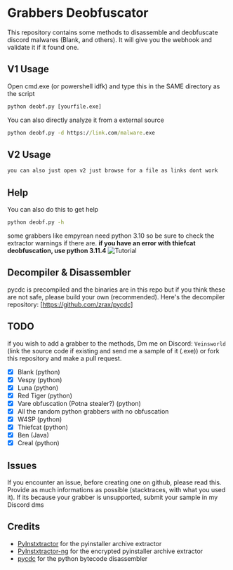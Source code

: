 # Grabbers Deobfuscator

This repository contains some methods to disassemble and deobfuscate discord malwares (Blank, and others). It will give you the webhook and validate it if it found one.

## V1 Usage

Open cmd.exe (or powershell idfk) and type this in the SAME directory as the script

```cmd
python deobf.py [yourfile.exe]
```

You can also directly analyze it from a external source

```cmd
python deobf.py -d https://link.com/malware.exe
```
## V2 Usage

```cmd
you can also just open v2 just browse for a file as links dont work
```
## Help 
You can also do this to get help

```cmd
python deobf.py -h
```

some grabbers like empyrean need python 3.10 so be sure to check the extractor warnings if there are.
**if you have an error with thiefcat deobfuscation, use python 3.11.4**
![Tutorial](tutorial.gif)

## Decompiler & Disassembler

pycdc is precompiled and the binaries are in this repo but if you think these are not safe, please build your own (recommended). Here's the decompiler repository: [https://github.com/zrax/pycdc]

## TODO

if you wish to add a grabber to the methods, Dm me on Discord: `Veinsworld` (link the source code if existing and send me a sample of it (.exe)) or fork this repository and make a pull request.

- [x] Blank (python)
- [x] Vespy (python)
- [x] Luna (python)
- [x] Red Tiger (python)
- [x] Vare obfuscation (Potna stealer?) (python)
- [x] All the random python grabbers with no obfuscation
- [x] W4SP (python)
- [x] Thiefcat (python)
- [x] Ben (Java)
- [x] Creal (python)

## Issues

If you encounter an issue, before creating one on github, please read this. Provide as much informations as possible (stacktraces, with what you used it). If its because your grabber is unsupported, submit your sample in my Discord dms

## Credits

- [PyInstxtractor](https://github.com/extremecoders-re/pyinstxtractor) for the pyinstaller archive extractor
- [PyInstxtractor-ng](https://github.com/extremecoders-re/pyinstxtractor) for the encrypted pyinstaller archive extractor
- [pycdc](https://github.com/zrax/pycdc) for the python bytecode disassembler
